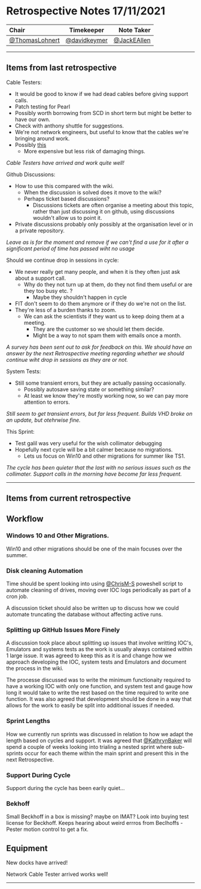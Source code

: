 # Retrospective Notes 17/11/2021

| Chair      | Timekeeper | Note Taker |
| :--------   | :---------: | ----------: |
| [@ThomasLohnert](https://github.com/ThomasLohnert) | [@davidkeymer](https://github.com/davidkeymer) | [@JackEAllen](https://github.com/JackEAllen) |

--- 

## Items from last retrospective

Cable Testers:
 - It would be good to know if we had dead cables before giving support calls.
 - Patch testing for Pearl
 - Possibly worth borrowing from SCD in short term but might be better to have our own.
 - Check with anthony shuttle for suggestions.
 - We're not network engineers, but useful to know that the cables we're bringing around work.
 - Possibly [this](https://www.amazon.co.uk/dp/B07WRV3N5F/ref=sspa_dk_detail_0?psc=1&pf_rd_p=828203ef-618e-4303-a028-460d6b615038&pd_rd_wg=V07Nd&pf_rd_r=9DJ8RGN71F7P4VQGVWHY&pd_rd_w=2aYQS&pd_rd_r=4daea718-1c03-482c-89c5-3ae3a10df11c&s=diy&spLa=ZW5jcnlwdGVkUXVhbGlmaWVyPUEyOEhJUUNEMkxYVDhMJmVuY3J5cHRlZElkPUEwNTg1NzIyWlNNRlNINUlLT05XJmVuY3J5cHRlZEFkSWQ9QTA4NzIwNTYzTDFJN0Q0WlhJRjZBJndpZGdldE5hbWU9c3BfZGV0YWlsJmFjdGlvbj1jbGlja1JlZGlyZWN0JmRvTm90TG9nQ2xpY2s9dHJ1ZQ==)
    - More expensive but less risk of damaging things.

*Cable Testers have arrived and work quite well!*

Github Discussions:
 - How to use this compared with the wiki.
    - When the discussion is solved does it move to the wiki?
    - Perhaps ticket based discussions?
       - Discussions tickets are often organise a meeting about this topic, rather than just discussing it on github, using discussions wouldn't allow us to point it.
 - Private discussions probably only possibly at the organisation level or in a private repository.

 *Leave as is for the moment and remove if we can't find a use for it after a significant period of time has passed wiht no usage*

Should we continue drop in sessions in cycle:
 - We never really get many people, and when it is they often just ask about a support call.
    - Why do they not turn up at them, do they not find them useful or are they too busy etc. ?
       - Maybe they shouldn't happen in cycle
 - FIT don't seem to do them anymore or if they do we're not on the list.
 - They're less of a burden thanks to zoom.
    - We can ask the scientists if they want us to keep doing them at a meeting.
       - They are the customer so we should let them decide.
       - Might be a way to not spam them with emails once a month.

*A survey has been sent out to ask for feedback on this. We should have an answer by the next Retrospective meeting regarding whether we should continue wiht drop in sessions as they are or not.*

System Tests:
 - Still some transient errors, but they are actually passing occasionally.
   - Possibly autosave saving state or something similar?
   - At least we know they're mostly working now, so we can pay more attention to errors.

*Still seem to get transient errors, but far less frequent. Builds VHD broke on an update, but otehrwise fine.*

This Sprint:
 - Test galil was very useful for the wish collimator debugging
 - Hopefully next cycle will be a bit calmer because no migrations.
    - Lets us focus on Win10 and other migrations for summer like TS1.

*The cycle has been quieter that the last with no serious issues such as the collimater. Support calls in the morning have become far less frequent.*

---

## Items from current retrospective

## Workflow

### Windows 10 and Other Migrations.
Win10 and other migrations should be one of the main focuses over the summer.

### Disk cleaning Automation
Time should be spent looking into using [@ChrisM-S](https://github.com/ChrisM-S) poweshell script to automate cleaning of drives, moving over IOC logs periodically as part of a cron job. 

A discussion ticket should also be written up to discuss how we could automate truncating the database without affecting active runs.

### Splitting up GitHub Issues More Finely

A discussion took place about splitting up issues that involve writting IOC's, Emulators and systems tests as the work is usually always contained within 1 large issue. It was agreed to keep this as it is and change how we approach developing the IOC, system tests and Emulators and document the process in the wiki.

The processe discussed was to write the minimum functionaity required to have a working IOC with only one function, and system test and gauge how long it would take to write the rest based on the time required to write one function.
It was also agreed that development should be done in a way that allows for the work to easily be split into additional issues if needed. 

### Sprint Lengths
How we currently run sprints was discussed in relation to how we adapt the length based on cycles and support. It was agreed that [@KathrynBaker](https://github.com/orgs/ISISComputingGroup/people/KathrynBaker) will spend a couple of weeks looking into trialing a nested sprint where sub-sprints occur for each theme within the main sprint and present this in the next Retrospective.

### Support During Cycle
Support during the cycle has been earily quiet...

### Bekhoff
Small Beckhoff in a box is missing? maybe on IMAT? 
Look into buying test license for Beckhoff.
Keeps hearing about weird errros from Beclhoffs - Pester motion control to get a fix.

## Equipment

New docks have arrived!

Network Cable Tester arrived works well!

---


